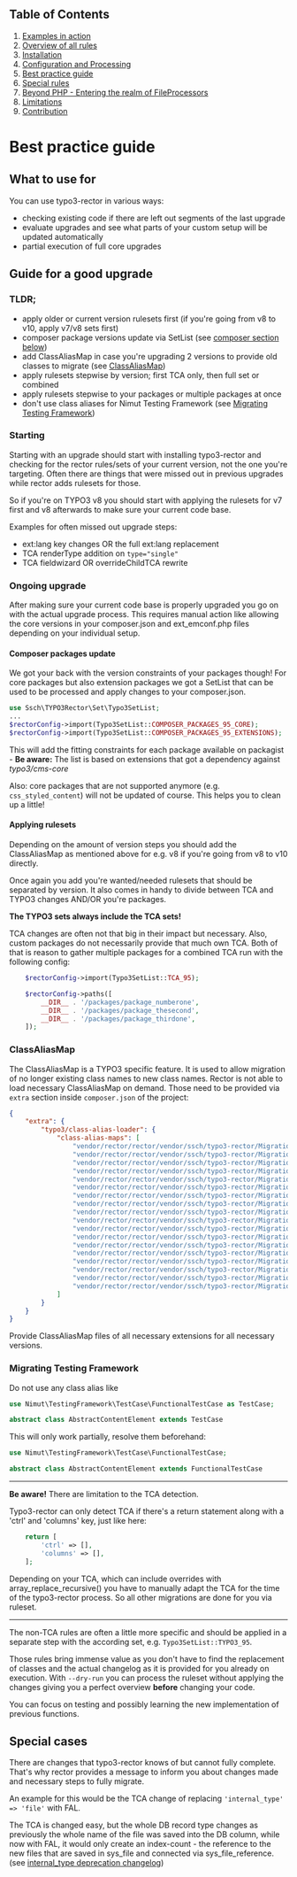 ## Table of Contents
1. [Examples in action](./examples_in_action.md)
1. [Overview of all rules](./all_rectors_overview.md)
1. [Installation](./installation.md)
1. [Configuration and Processing](./configuration_and_processing.md)
1. [Best practice guide](./best_practice_guide.md)
1. [Special rules](./special_rules.md)
1. [Beyond PHP - Entering the realm of FileProcessors](./beyond_php_file_processors.md)
1. [Limitations](./limitations.md)
1. [Contribution](./contribution.md)

# Best practice guide

## What to use for

You can use typo3-rector in various ways:
- checking existing code if there are left out segments of the last upgrade
- evaluate upgrades and see what parts of your custom setup will be updated automatically
- partial execution of full core upgrades


## Guide for a good upgrade

### TLDR;

- apply older or current version rulesets first (if you're going from v8 to v10, apply v7/v8 sets first)
- composer package versions update via SetList (see [composer section below](#composer-packages-update))
- add ClassAliasMap in case you're upgrading 2 versions to provide old classes to migrate (see [ClassAliasMap](#classaliasmap))
- apply rulesets stepwise by version; first TCA only, then full set or combined
- apply rulesets stepwise to your packages or multiple packages at once
- don't use class aliases for Nimut Testing Framework (see [Migrating Testing Framework](#migrating-testing-framework))

### Starting

Starting with an upgrade should start with installing typo3-rector and checking for the rector rules/sets of your current version, not the one you're targeting.
Often there are things that were missed out in previous upgrades while rector adds rulesets for those.

So if you're on TYPO3 v8 you should start with applying the rulesets for v7 first and v8 afterwards to make sure your current code base.

Examples for often missed out upgrade steps:
- ext:lang key changes OR the full ext:lang replacement
- TCA renderType addition on `type="single"`
- TCA fieldwizard OR overrideChildTCA rewrite

### Ongoing upgrade

After making sure your current code base is properly upgraded you go on with the actual upgrade process.
This requires manual action like allowing the core versions in your composer.json and ext_emconf.php files depending on your individual setup.

#### Composer packages update

We got your back with the version constraints of your packages though!
For core packages but also extension packages we got a SetList that can be used to be processed and apply changes to your composer.json.

```php
use Ssch\TYPO3Rector\Set\Typo3SetList;
...
$rectorConfig->import(Typo3SetList::COMPOSER_PACKAGES_95_CORE);
$rectorConfig->import(Typo3SetList::COMPOSER_PACKAGES_95_EXTENSIONS);
```

This will add the fitting constraints for each package available on packagist - **Be aware:** The list is based on extensions that got a dependency against *typo3/cms-core*

Also: core packages that are not supported anymore (e.g. `css_styled_content`) will not be updated of course. This helps you to clean up a little!

#### Applying rulesets

Depending on the amount of version steps you should add the ClassAliasMap as mentioned above for e.g. v8 if you're going from v8 to v10 directly.

Once again you add you're wanted/needed rulesets that should be separated by version.
It also comes in handy to divide between TCA and TYPO3 changes AND/OR you're packages.

**The TYPO3 sets always include the TCA sets!**

TCA changes are often not that big in their impact but necessary. Also, custom packages do not necessarily provide that much own TCA.
Both of that is reason to gather multiple packages for a combined TCA run with the following config:

```php
    $rectorConfig->import(Typo3SetList::TCA_95);

    $rectorConfig->paths([
        __DIR__ . '/packages/package_numberone',
        __DIR__ . '/packages/package_thesecond',
        __DIR__ . '/packages/package_thirdone',
    ]);
```

### ClassAliasMap

The ClassAliasMap is a TYPO3 specific feature.
It is used to allow migration of no longer existing class names to new class names.
Rector is not able to load necessary ClassAliasMap on demand.
Those need to be provided via `extra` section inside `composer.json` of the project:

```json
{
    "extra": {
        "typo3/class-alias-loader": {
            "class-alias-maps": [
                "vendor/rector/rector/vendor/ssch/typo3-rector/Migrations/TYPO3/8.7/typo3/sysext/extbase/Migrations/Code/ClassAliasMap.php",
                "vendor/rector/rector/vendor/ssch/typo3-rector/Migrations/TYPO3/8.7/typo3/sysext/fluid/Migrations/Code/ClassAliasMap.php",
                "vendor/rector/rector/vendor/ssch/typo3-rector/Migrations/TYPO3/8.7/typo3/sysext/version/Migrations/Code/ClassAliasMap.php",
                "vendor/rector/rector/vendor/ssch/typo3-rector/Migrations/TYPO3/9.5/typo3/sysext/adminpanel/Migrations/Code/ClassAliasMap.php",
                "vendor/rector/rector/vendor/ssch/typo3-rector/Migrations/TYPO3/9.5/typo3/sysext/backend/Migrations/Code/ClassAliasMap.php",
                "vendor/rector/rector/vendor/ssch/typo3-rector/Migrations/TYPO3/9.5/typo3/sysext/core/Migrations/Code/ClassAliasMap.php",
                "vendor/rector/rector/vendor/ssch/typo3-rector/Migrations/TYPO3/9.5/typo3/sysext/extbase/Migrations/Code/ClassAliasMap.php",
                "vendor/rector/rector/vendor/ssch/typo3-rector/Migrations/TYPO3/9.5/typo3/sysext/fluid/Migrations/Code/ClassAliasMap.php",
                "vendor/rector/rector/vendor/ssch/typo3-rector/Migrations/TYPO3/9.5/typo3/sysext/info/Migrations/Code/ClassAliasMap.php",
                "vendor/rector/rector/vendor/ssch/typo3-rector/Migrations/TYPO3/9.5/typo3/sysext/lowlevel/Migrations/Code/ClassAliasMap.php",
                "vendor/rector/rector/vendor/ssch/typo3-rector/Migrations/TYPO3/9.5/typo3/sysext/recordlist/Migrations/Code/ClassAliasMap.php",
                "vendor/rector/rector/vendor/ssch/typo3-rector/Migrations/TYPO3/9.5/typo3/sysext/reports/Migrations/Code/ClassAliasMap.php",
                "vendor/rector/rector/vendor/ssch/typo3-rector/Migrations/TYPO3/9.5/typo3/sysext/t3editor/Migrations/Code/ClassAliasMap.php",
                "vendor/rector/rector/vendor/ssch/typo3-rector/Migrations/TYPO3/9.5/typo3/sysext/workspaces/Migrations/Code/ClassAliasMap.php",
                "vendor/rector/rector/vendor/ssch/typo3-rector/Migrations/TYPO3/10.4/typo3/sysext/backend/Migrations/Code/ClassAliasMap.php",
                "vendor/rector/rector/vendor/ssch/typo3-rector/Migrations/TYPO3/10.4/typo3/sysext/core/Migrations/Code/ClassAliasMap.php",
                "vendor/rector/rector/vendor/ssch/typo3-rector/Migrations/TYPO3/12.0/typo3/sysext/backend/Migrations/Code/ClassAliasMap.php",
                "vendor/rector/rector/vendor/ssch/typo3-rector/Migrations/TYPO3/12.0/typo3/sysext/frontend/Migrations/Code/ClassAliasMap.php"
            ]
        }
    }
}
```

Provide ClassAliasMap files of all necessary extensions for all necessary versions.

### Migrating Testing Framework

Do not use any class alias like

```php
use Nimut\TestingFramework\TestCase\FunctionalTestCase as TestCase;

abstract class AbstractContentElement extends TestCase
```

This will only work partially, resolve them beforehand:

```php
use Nimut\TestingFramework\TestCase\FunctionalTestCase;

abstract class AbstractContentElement extends FunctionalTestCase
```

---
**Be aware!**
There are limitation to the TCA detection.

Typo3-rector can only detect TCA if there's a return statement along with a 'ctrl' and 'columns' key, just like here:

```php
    return [
        'ctrl' => [],
        'columns' => [],
    ];
```

Depending on your TCA, which can include overrides with array_replace_recursive() you have to manually adapt the TCA for the time of the typo3-rector process.
So all other migrations are done for you via ruleset.

---


The non-TCA rules are often a little more specific and should be applied in a separate step with the according set, e.g. `Typo3SetList::TYPO3_95`.

Those rules bring immense value as you don't have to find the replacement of classes and the actual changelog as it is provided for you already on execution.
With `--dry-run` you can process the ruleset without applying the changes giving you a perfect overview **before** changing your code.

You can focus on testing and possibly learning the new implementation of previous functions.

## Special cases

There are changes that typo3-rector knows of but cannot fully complete.
That's why rector provides a message to inform you about changes made and necessary steps to fully migrate.

An example for this would be the TCA change of replacing `'internal_type' => 'file'` with FAL.

The TCA is changed easy, but the whole DB record type changes as previously the whole name of the file was saved into the
DB column, while now with FAL, it would only create an index-count - the reference to the new files that are saved in sys_file and connected via sys_file_reference.
(see [internal_type deprecation changelog](https://docs.typo3.org/c/typo3/cms-core/master/en-us/Changelog/9.5/Deprecation-86406-TCATypeGroupInternal_typeFileAndFile_reference.html))

